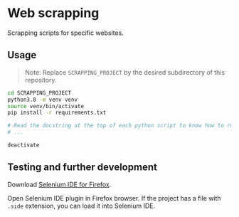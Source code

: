 # Web scrapping

Scrapping scripts for specific websites.

## Usage

> Note: Replace `SCRAPPING_PROJECT` by the desired subdirectory of this repository.

```bash
cd SCRAPPING_PROJECT
python3.8 -m venv venv
source venv/bin/activate
pip install -r requirements.txt

# Read the docstring at the top of each python script to know how to run each scrapper.
# ...

deactivate
```

## Testing and further development

Download [Selenium IDE for Firefox](https://addons.mozilla.org/en-US/firefox/addon/selenium-ide/).

Open Selenium IDE plugin in Firefox browser.
If the project has a file with `.side` extension, you can load it into Selenium IDE.